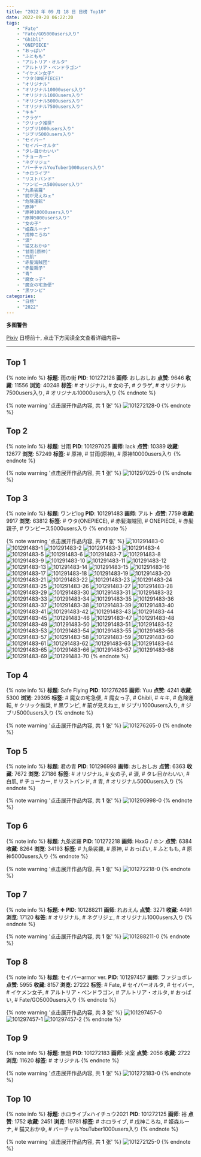 ```yaml
---
title: "2022 年 09 月 18 日 日榜 Top10"
date: 2022-09-20 06:22:20
tags:
    - "Fate"
    - "Fate/GO5000users入り"
    - "Ghibli"
    - "ONEPIECE"
    - "おっぱい"
    - "ふともも"
    - "アルトリア・オルタ"
    - "アルトリア・ペンドラゴン"
    - "イケメン女子"
    - "ウタ(ONEPIECE)"
    - "オリジナル"
    - "オリジナル10000users入り"
    - "オリジナル1000users入り"
    - "オリジナル5000users入り"
    - "オリジナル7500users入り"
    - "キキ"
    - "クラゲ"
    - "クリック推奨"
    - "ジブリ1000users入り"
    - "ジブリ5000users入り"
    - "セイバー"
    - "セイバーオルタ"
    - "タレ目かわいい"
    - "チョーカー"
    - "ネグリジェ"
    - "バーチャルYouTuber1000users入り"
    - "ホロライブ"
    - "リストバンド"
    - "ワンピース5000users入り"
    - "九条裟羅"
    - "前が見えねェ"
    - "危険運転"
    - "原神"
    - "原神10000users入り"
    - "原神5000users入り"
    - "女の子"
    - "姫森ルーナ"
    - "戌神ころね"
    - "涙"
    - "猫又おかゆ"
    - "甘雨(原神)"
    - "白肌"
    - "赤髪海賊団"
    - "赤髪親子"
    - "青"
    - "魔女っ子"
    - "魔女の宅急便"
    - "黒ワンピ"
categories:
    - "日榜"
    - "2022"
---
```


<i class="fa fa-triangle-exclamation"></i>**多图警告**<i class="fa fa-triangle-exclamation"></i>

[Pixiv](https://www.pixiv.net/) 日榜前十, 点击下方阅读全文查看详细内容~

<!-- more -->

---

## Top 1

{% note info %}
**标题**: 雨の街
**PID**: 101272128 **画师**: おしおしお
**点赞**: 9646 **收藏**: 11556 **浏览**: 40248
**标签**: # オリジナル, # 女の子, # クラゲ, # オリジナル7500users入り, # オリジナル10000users入り
{% endnote %}

{% note warning '点击展开作品内容, 共 **1** 张' %}
![101272128-0](https://i.pixiv.re/img-original/img/2022/09/17/00/00/01/101272128_p0.png)
{% endnote %}

## Top 2

{% note info %}
**标题**: 甘雨
**PID**: 101297025 **画师**: lack
**点赞**: 10389 **收藏**: 12677 **浏览**: 57249
**标签**: # 原神, # 甘雨(原神), # 原神10000users入り
{% endnote %}

{% note warning '点击展开作品内容, 共 **1** 张' %}
![101297025-0](https://i.pixiv.re/img-original/img/2022/09/18/00/00/06/101297025_p0.png)
{% endnote %}

## Top 3

{% note info %}
**标题**: ワンピlog
**PID**: 101291483 **画师**: アルト
**点赞**: 7759 **收藏**: 9917 **浏览**: 63812
**标签**: # ウタ(ONEPIECE), # 赤髪海賊団, # ONEPIECE, # 赤髪親子, # ワンピース5000users入り
{% endnote %}

{% note warning '点击展开作品内容, 共 **71** 张' %}
![101291483-0](https://i.pixiv.re/img-original/img/2022/09/17/20/43/44/101291483_p0.jpg)
![101291483-1](https://i.pixiv.re/img-original/img/2022/09/17/20/43/44/101291483_p1.jpg)
![101291483-2](https://i.pixiv.re/img-original/img/2022/09/17/20/43/44/101291483_p2.jpg)
![101291483-3](https://i.pixiv.re/img-original/img/2022/09/17/20/43/44/101291483_p3.jpg)
![101291483-4](https://i.pixiv.re/img-original/img/2022/09/17/20/43/44/101291483_p4.jpg)
![101291483-5](https://i.pixiv.re/img-original/img/2022/09/17/20/43/44/101291483_p5.jpg)
![101291483-6](https://i.pixiv.re/img-original/img/2022/09/17/20/43/44/101291483_p6.jpg)
![101291483-7](https://i.pixiv.re/img-original/img/2022/09/17/20/43/44/101291483_p7.jpg)
![101291483-8](https://i.pixiv.re/img-original/img/2022/09/17/20/43/44/101291483_p8.jpg)
![101291483-9](https://i.pixiv.re/img-original/img/2022/09/17/20/43/44/101291483_p9.jpg)
![101291483-10](https://i.pixiv.re/img-original/img/2022/09/17/20/43/44/101291483_p10.jpg)
![101291483-11](https://i.pixiv.re/img-original/img/2022/09/17/20/43/44/101291483_p11.jpg)
![101291483-12](https://i.pixiv.re/img-original/img/2022/09/17/20/43/44/101291483_p12.jpg)
![101291483-13](https://i.pixiv.re/img-original/img/2022/09/17/20/43/44/101291483_p13.jpg)
![101291483-14](https://i.pixiv.re/img-original/img/2022/09/17/20/43/44/101291483_p14.jpg)
![101291483-15](https://i.pixiv.re/img-original/img/2022/09/17/20/43/44/101291483_p15.jpg)
![101291483-16](https://i.pixiv.re/img-original/img/2022/09/17/20/43/44/101291483_p16.jpg)
![101291483-17](https://i.pixiv.re/img-original/img/2022/09/17/20/43/44/101291483_p17.jpg)
![101291483-18](https://i.pixiv.re/img-original/img/2022/09/17/20/43/44/101291483_p18.jpg)
![101291483-19](https://i.pixiv.re/img-original/img/2022/09/17/20/43/44/101291483_p19.jpg)
![101291483-20](https://i.pixiv.re/img-original/img/2022/09/17/20/43/44/101291483_p20.jpg)
![101291483-21](https://i.pixiv.re/img-original/img/2022/09/17/20/43/44/101291483_p21.jpg)
![101291483-22](https://i.pixiv.re/img-original/img/2022/09/17/20/43/44/101291483_p22.jpg)
![101291483-23](https://i.pixiv.re/img-original/img/2022/09/17/20/43/44/101291483_p23.jpg)
![101291483-24](https://i.pixiv.re/img-original/img/2022/09/17/20/43/44/101291483_p24.jpg)
![101291483-25](https://i.pixiv.re/img-original/img/2022/09/17/20/43/44/101291483_p25.jpg)
![101291483-26](https://i.pixiv.re/img-original/img/2022/09/17/20/43/44/101291483_p26.jpg)
![101291483-27](https://i.pixiv.re/img-original/img/2022/09/17/20/43/44/101291483_p27.jpg)
![101291483-28](https://i.pixiv.re/img-original/img/2022/09/17/20/43/44/101291483_p28.jpg)
![101291483-29](https://i.pixiv.re/img-original/img/2022/09/17/20/43/44/101291483_p29.jpg)
![101291483-30](https://i.pixiv.re/img-original/img/2022/09/17/20/43/44/101291483_p30.jpg)
![101291483-31](https://i.pixiv.re/img-original/img/2022/09/17/20/43/44/101291483_p31.jpg)
![101291483-32](https://i.pixiv.re/img-original/img/2022/09/17/20/43/44/101291483_p32.jpg)
![101291483-33](https://i.pixiv.re/img-original/img/2022/09/17/20/43/44/101291483_p33.jpg)
![101291483-34](https://i.pixiv.re/img-original/img/2022/09/17/20/43/44/101291483_p34.jpg)
![101291483-35](https://i.pixiv.re/img-original/img/2022/09/17/20/43/44/101291483_p35.jpg)
![101291483-36](https://i.pixiv.re/img-original/img/2022/09/17/20/43/44/101291483_p36.jpg)
![101291483-37](https://i.pixiv.re/img-original/img/2022/09/17/20/43/44/101291483_p37.jpg)
![101291483-38](https://i.pixiv.re/img-original/img/2022/09/17/20/43/44/101291483_p38.jpg)
![101291483-39](https://i.pixiv.re/img-original/img/2022/09/17/20/43/44/101291483_p39.jpg)
![101291483-40](https://i.pixiv.re/img-original/img/2022/09/17/20/43/44/101291483_p40.jpg)
![101291483-41](https://i.pixiv.re/img-original/img/2022/09/17/20/43/44/101291483_p41.jpg)
![101291483-42](https://i.pixiv.re/img-original/img/2022/09/17/20/43/44/101291483_p42.jpg)
![101291483-43](https://i.pixiv.re/img-original/img/2022/09/17/20/43/44/101291483_p43.jpg)
![101291483-44](https://i.pixiv.re/img-original/img/2022/09/17/20/43/44/101291483_p44.jpg)
![101291483-45](https://i.pixiv.re/img-original/img/2022/09/17/20/43/44/101291483_p45.jpg)
![101291483-46](https://i.pixiv.re/img-original/img/2022/09/17/20/43/44/101291483_p46.jpg)
![101291483-47](https://i.pixiv.re/img-original/img/2022/09/17/20/43/44/101291483_p47.jpg)
![101291483-48](https://i.pixiv.re/img-original/img/2022/09/17/20/43/44/101291483_p48.jpg)
![101291483-49](https://i.pixiv.re/img-original/img/2022/09/17/20/43/44/101291483_p49.jpg)
![101291483-50](https://i.pixiv.re/img-original/img/2022/09/17/20/43/44/101291483_p50.jpg)
![101291483-51](https://i.pixiv.re/img-original/img/2022/09/17/20/43/44/101291483_p51.jpg)
![101291483-52](https://i.pixiv.re/img-original/img/2022/09/17/20/43/44/101291483_p52.jpg)
![101291483-53](https://i.pixiv.re/img-original/img/2022/09/17/20/43/44/101291483_p53.jpg)
![101291483-54](https://i.pixiv.re/img-original/img/2022/09/17/20/43/44/101291483_p54.jpg)
![101291483-55](https://i.pixiv.re/img-original/img/2022/09/17/20/43/44/101291483_p55.jpg)
![101291483-56](https://i.pixiv.re/img-original/img/2022/09/17/20/43/44/101291483_p56.jpg)
![101291483-57](https://i.pixiv.re/img-original/img/2022/09/17/20/43/44/101291483_p57.jpg)
![101291483-58](https://i.pixiv.re/img-original/img/2022/09/17/20/43/44/101291483_p58.jpg)
![101291483-59](https://i.pixiv.re/img-original/img/2022/09/17/20/43/44/101291483_p59.jpg)
![101291483-60](https://i.pixiv.re/img-original/img/2022/09/17/20/43/44/101291483_p60.jpg)
![101291483-61](https://i.pixiv.re/img-original/img/2022/09/17/20/43/44/101291483_p61.jpg)
![101291483-62](https://i.pixiv.re/img-original/img/2022/09/17/20/43/44/101291483_p62.jpg)
![101291483-63](https://i.pixiv.re/img-original/img/2022/09/17/20/43/44/101291483_p63.jpg)
![101291483-64](https://i.pixiv.re/img-original/img/2022/09/17/20/43/44/101291483_p64.jpg)
![101291483-65](https://i.pixiv.re/img-original/img/2022/09/17/20/43/44/101291483_p65.jpg)
![101291483-66](https://i.pixiv.re/img-original/img/2022/09/17/20/43/44/101291483_p66.jpg)
![101291483-67](https://i.pixiv.re/img-original/img/2022/09/17/20/43/44/101291483_p67.jpg)
![101291483-68](https://i.pixiv.re/img-original/img/2022/09/17/20/43/44/101291483_p68.jpg)
![101291483-69](https://i.pixiv.re/img-original/img/2022/09/17/20/43/44/101291483_p69.jpg)
![101291483-70](https://i.pixiv.re/img-original/img/2022/09/17/20/43/44/101291483_p70.jpg)
{% endnote %}

## Top 4

{% note info %}
**标题**: Safe Flying
**PID**: 101276265 **画师**: Yuu
**点赞**: 4241 **收藏**: 5300 **浏览**: 29395
**标签**: # 魔女の宅急便, # 魔女っ子, # Ghibli, # キキ, # 危険運転, # クリック推奨, # 黒ワンピ, # 前が見えねェ, # ジブリ1000users入り, # ジブリ5000users入り
{% endnote %}

{% note warning '点击展开作品内容, 共 **1** 张' %}
![101276265-0](https://i.pixiv.re/img-original/img/2022/09/17/03/42/26/101276265_p0.jpg)
{% endnote %}

## Top 5

{% note info %}
**标题**: 君の青
**PID**: 101296998 **画师**: おしおしお
**点赞**: 6363 **收藏**: 7672 **浏览**: 27186
**标签**: # オリジナル, # 女の子, # 涙, # タレ目かわいい, # 白肌, # チョーカー, # リストバンド, # 青, # オリジナル5000users入り
{% endnote %}

{% note warning '点击展开作品内容, 共 **1** 张' %}
![101296998-0](https://i.pixiv.re/img-original/img/2022/09/18/00/00/01/101296998_p0.png)
{% endnote %}

## Top 6

{% note info %}
**标题**: 九条裟羅
**PID**: 101272218 **画师**: HxxG / ホン
**点赞**: 6384 **收藏**: 8264 **浏览**: 34193
**标签**: # 九条裟羅, # 原神, # おっぱい, # ふともも, # 原神5000users入り
{% endnote %}

{% note warning '点击展开作品内容, 共 **1** 张' %}
![101272218-0](https://i.pixiv.re/img-original/img/2022/09/17/00/00/14/101272218_p0.png)
{% endnote %}

## Top 7

{% note info %}
**标题**: ➕
**PID**: 101288211 **画师**: れおえん
**点赞**: 3271 **收藏**: 4491 **浏览**: 17120
**标签**: # オリジナル, # ネグリジェ, # オリジナル1000users入り
{% endnote %}

{% note warning '点击展开作品内容, 共 **1** 张' %}
![101288211-0](https://i.pixiv.re/img-original/img/2022/09/17/18/30/00/101288211_p0.jpg)
{% endnote %}

## Top 8

{% note info %}
**标题**: セイバーarmor ver.
**PID**: 101297457 **画师**: ファジョボレ
**点赞**: 5955 **收藏**: 8157 **浏览**: 27222
**标签**: # Fate, # セイバーオルタ, # セイバー, # イケメン女子, # アルトリア・ペンドラゴン, # アルトリア・オルタ, # おっぱい, # Fate/GO5000users入り
{% endnote %}

{% note warning '点击展开作品内容, 共 **3** 张' %}
![101297457-0](https://i.pixiv.re/img-original/img/2022/09/18/00/07/03/101297457_p0.jpg)
![101297457-1](https://i.pixiv.re/img-original/img/2022/09/18/00/07/03/101297457_p1.jpg)
![101297457-2](https://i.pixiv.re/img-original/img/2022/09/18/00/07/03/101297457_p2.jpg)
{% endnote %}

## Top 9

{% note info %}
**标题**: 無題
**PID**: 101272183 **画师**: 米室
**点赞**: 2056 **收藏**: 2722 **浏览**: 11620
**标签**: # オリジナル
{% endnote %}

{% note warning '点击展开作品内容, 共 **1** 张' %}
![101272183-0](https://i.pixiv.re/img-original/img/2022/09/17/00/00/09/101272183_p0.jpg)
{% endnote %}

## Top 10

{% note info %}
**标题**: ホロライブ×ハイチュウ2021
**PID**: 101272125 **画师**: 裕
**点赞**: 1752 **收藏**: 2451 **浏览**: 19781
**标签**: # ホロライブ, # 戌神ころね, # 姫森ルーナ, # 猫又おかゆ, # バーチャルYouTuber1000users入り
{% endnote %}

{% note warning '点击展开作品内容, 共 **1** 张' %}
![101272125-0](https://i.pixiv.re/img-original/img/2022/09/17/00/00/01/101272125_p0.jpg)
{% endnote %}
